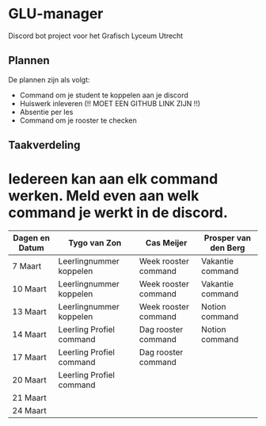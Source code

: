 # GLU-manager
Discord bot project voor het Grafisch Lyceum Utrecht  
  
## Plannen
De plannen zijn als volgt:  
- Command om je student te koppelen aan je discord
- Huiswerk inleveren (!! MOET EEN GITHUB LINK ZIJN !!)
- Absentie per les
- Command om je rooster te checken  
  
## Taakverdeling
Iedereen kan aan elk command werken. 
Meld even aan welk command je werkt in de discord.
=======

| Dagen en Datum | Tygo van Zon | Cas Meijer | Prosper van den Berg |
| ------------- | ------------- | ------------- | ------------- |
| 7 Maart | Leerlingnummer koppelen  | Week rooster command  | Vakantie command  |
| 10 Maart  | Leerlingnummer koppelen  | Week rooster command | Vakantie command  |
| 13 Maart  | Leerlingnummer koppelen  | Week rooster command  | Notion command  |
| 14 Maart  | Leerling Profiel command | Dag rooster command  |  Notion command |
| 17 Maart  | Leerling Profiel command  | Dag rooster command  |   |
| 20 Maart  | Leerling Profiel command  |   |   |
| 21 Maart  |   |   |   |
| 24 Maart  |   |   |   |